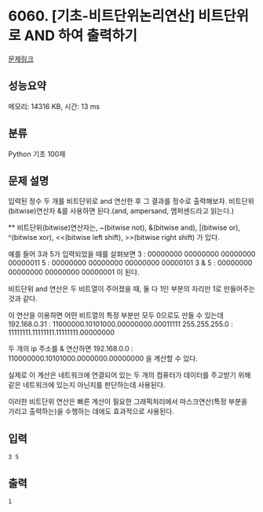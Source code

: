 # 6060. [기초-비트단위논리연산] 비트단위로 AND 하여 출력하기

[문제링크](https://codeup.kr/problem.php?id=6060)

## 성능요약

메모리: 14316 KB, 시간: 13 ms

## 분류

Python 기초 100제

## 문제 설명

입력된 정수 두 개를 비트단위로 and 연산한 후 그 결과를 정수로 출력해보자.
비트단위(bitwise)연산자 &를 사용하면 된다.(and, ampersand, 앰퍼센드라고 읽는다.)

** 비트단위(bitwise)연산자는,
~(bitwise not), &(bitwise and), |(bitwise or), ^(bitwise xor),
<<(bitwise left shift), >>(bitwise right shift)
가 있다.

예를 들어 3과 5가 입력되었을 때를 살펴보면
3       : 00000000 00000000 00000000 00000011
5       : 00000000 00000000 00000000 00000101
3 & 5 : 00000000 00000000 00000000 00000001
이 된다.

비트단위 and 연산은 두 비트열이 주어졌을 때,
둘 다 1인 부분의 자리만 1로 만들어주는 것과 같다.

이 연산을 이용하면 어떤 비트열의 특정 부분만 모두 0으로도 만들 수 있는데
192.168.0.31   : 11000000.10101000.00000000.00011111
255.255.255.0 : 11111111.11111111.11111111.00000000

두 개의 ip 주소를 & 연산하면
192.168.0.0 :     110000000.10101000.0000000.00000000 을 계산할 수 있다.

실제로 이 계산은 네트워크에 연결되어 있는 두 개의 컴퓨터가 데이터를 주고받기 위해
같은 네트워크에 있는지 아닌지를 판단하는데 사용된다.

이러한 비트단위 연산은 빠른 계산이 필요한 그래픽처리에서
마스크연산(특정 부분을 가리고 출력하는)을 수행하는 데에도 효과적으로 사용된다.

## 입력

```
3 5
```

## 출력

```
1
```